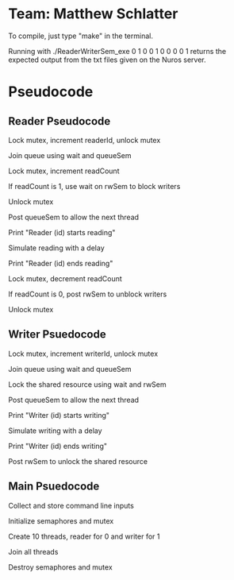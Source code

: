 # Team: Matthew Schlatter

To compile, just type "make" in the terminal. 

Running with ./ReaderWriterSem_exe 0 1 0 0 1 0 0 0 0 1 returns
the expected output from the txt files given on the Nuros server.

# Pseudocode
## Reader Pseudocode
Lock mutex, increment readerId, unlock mutex

Join queue using wait and queueSem

Lock mutex, increment readCount

If readCount is 1, use wait on rwSem to block writers

Unlock mutex

Post queueSem to allow the next thread

Print "Reader (id) starts reading"

Simulate reading with a delay

Print "Reader (id) ends reading"


Lock mutex, decrement readCount

If readCount is 0, post rwSem to unblock writers

Unlock mutex

## Writer Psuedocode
Lock mutex, increment writerId, unlock mutex

Join queue using wait and queueSem

Lock the shared resource using wait and rwSem

Post queueSem to allow the next thread

Print "Writer (id) starts writing"

Simulate writing with a delay

Print "Writer (id) ends writing"

Post rwSem to unlock the shared resource

## Main Psuedocode
Collect and store command line inputs

Initialize semaphores and mutex

Create 10 threads, reader for 0 and writer for 1

Join all threads

Destroy semaphores and mutex